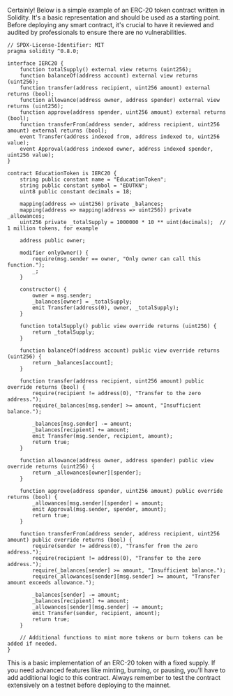 Certainly! Below is a simple example of an ERC-20 token contract written in Solidity. It's a basic representation and should be used as a starting point. Before deploying any smart contract, it's crucial to have it reviewed and audited by professionals to ensure there are no vulnerabilities.

```solidity
// SPDX-License-Identifier: MIT
pragma solidity ^0.8.0;

interface IERC20 {
    function totalSupply() external view returns (uint256);
    function balanceOf(address account) external view returns (uint256);
    function transfer(address recipient, uint256 amount) external returns (bool);
    function allowance(address owner, address spender) external view returns (uint256);
    function approve(address spender, uint256 amount) external returns (bool);
    function transferFrom(address sender, address recipient, uint256 amount) external returns (bool);
    event Transfer(address indexed from, address indexed to, uint256 value);
    event Approval(address indexed owner, address indexed spender, uint256 value);
}

contract EducationToken is IERC20 {
    string public constant name = "EducationToken";
    string public constant symbol = "EDUTKN";
    uint8 public constant decimals = 18;
    
    mapping(address => uint256) private _balances;
    mapping(address => mapping(address => uint256)) private _allowances;
    uint256 private _totalSupply = 1000000 * 10 ** uint(decimals);  // 1 million tokens, for example

    address public owner;

    modifier onlyOwner() {
        require(msg.sender == owner, "Only owner can call this function.");
        _;
    }

    constructor() {
        owner = msg.sender;
        _balances[owner] = _totalSupply;
        emit Transfer(address(0), owner, _totalSupply);
    }

    function totalSupply() public view override returns (uint256) {
        return _totalSupply;
    }

    function balanceOf(address account) public view override returns (uint256) {
        return _balances[account];
    }

    function transfer(address recipient, uint256 amount) public override returns (bool) {
        require(recipient != address(0), "Transfer to the zero address.");
        require(_balances[msg.sender] >= amount, "Insufficient balance.");

        _balances[msg.sender] -= amount;
        _balances[recipient] += amount;
        emit Transfer(msg.sender, recipient, amount);
        return true;
    }

    function allowance(address owner, address spender) public view override returns (uint256) {
        return _allowances[owner][spender];
    }

    function approve(address spender, uint256 amount) public override returns (bool) {
        _allowances[msg.sender][spender] = amount;
        emit Approval(msg.sender, spender, amount);
        return true;
    }

    function transferFrom(address sender, address recipient, uint256 amount) public override returns (bool) {
        require(sender != address(0), "Transfer from the zero address.");
        require(recipient != address(0), "Transfer to the zero address.");
        require(_balances[sender] >= amount, "Insufficient balance.");
        require(_allowances[sender][msg.sender] >= amount, "Transfer amount exceeds allowance.");

        _balances[sender] -= amount;
        _balances[recipient] += amount;
        _allowances[sender][msg.sender] -= amount;
        emit Transfer(sender, recipient, amount);
        return true;
    }

    // Additional functions to mint more tokens or burn tokens can be added if needed.
}

```

This is a basic implementation of an ERC-20 token with a fixed supply. If you need advanced features like minting, burning, or pausing, you'll have to add additional logic to this contract. Always remember to test the contract extensively on a testnet before deploying to the mainnet.
